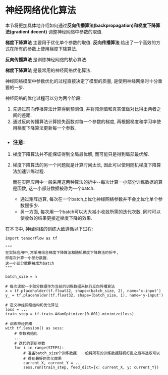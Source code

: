 # 神经网络优化算法

本节将更加具体地介绍如何通过**反向传播算法(backpropagation)**和**梯度下降算法(gradient decent)** 调整神经网络中参数的取值.

**梯度下降算法** 主要用于优化单个参数的取值.
**反向传播算法** 给出了一个高效的方式在所有的参数上使用梯度下降算法.

**反向传播算法** 是训练神经网络的核心算法.

**梯度下降算法** 是最常用的神经网络优化算法.

神经网络模型中参数优化的过程直接决定了模型的质量, 是使用神经网络时十分重要的一步.

神经网络的优化过程可以分为两个阶段:

1. 先通过前向传播算法计算得到预测值, 并将预测值和真实值做对比得出两者之间的差距.
2. 通过反向传播算法计算损失函数对每一个参数的梯度, 再根据梯度和学习率使用梯度下降算法更新每一个参数.

* ### 注意:

1. 梯度下降算法并不能保证得到全局最优解, 而可能只是得到局部最优解.

2. 梯度下降算法的另一个问题就是计算时间太长, 因此可以使用随机梯度下降算法加速训练过程.

    而在实际应用中一般采用这两种算法的折中--每次计算一小部分训练数据的算是函数, 这一小部分数据被称为一个batch. 
    * 通过矩阵运算, 每次在一个batch上优化神经网络参数并不会比优化单个参数慢多少.
    * 另一方面, 每次用一个batch可以大大减小收敛所需的迭代次数, 同时可以使收敛的结果更接近梯度下降的效果. 

在本书中, 神经网络的训练大致遵循以下过程:
```
import tensorflow as tf

"""
在实际应用中,常采用综合梯度下降算法和随机梯度下降算法的折中,
即每次计算一小部分数据.
这一小部分数据被成为batch
"""

batch_size = n

# 每次读取一小部分数据作为当前的训练数据来执行反向传播算法
x = tf.placeholder(tf.float32, shape=(batch_size, 2), name='x-input')
y_ = tf.placeholder(tf.float32, shape=(batch_size, 1), name='y-input')

# 定义神经网络结构和优化算法
loss = ...
train_step = tf.train.AdamOptimizer(0.001).minimize(loss)

# 训练神经网络
with tf.Session() as sess:
    # 参数初始化
    ...
    # 迭代的更新参数
    for i in range(STEPS):
        # 准备batch_size个训练数据. 一般将所有的训练数据随机打乱之后再选取可以
        # 得到最好的优化效果
        current_X, current_Y = ...
        sess.run(train_step, feed_dict={x: current_X, y: current_Y})
```